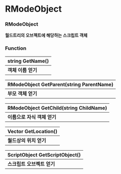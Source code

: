 # RModeObject

### **RModeObject**

**월드트리의 오브젝트에 해당하는 스크립트 객체**



### **Function**

| **string GetName\(\)** |
| :--- |
| **객체 이름 얻기** |

| **RModeObject GetParent\(string ParentName\)** |
| :--- |
| **부모 객체 얻기** |

| **RModeObject GetChild\(string ChildName\)** |
| :--- |
| **이름으로 자식 객체 얻기** |

| **Vector GetLocation\(\)** |
| :--- |
| **월드상의 위치 얻기** |

| **ScriptObject GetScriptObject\(\)** |
| :--- |
| **스크립트 오브젝트 얻기** |

